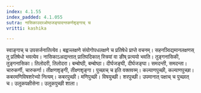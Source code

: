 ```yaml
---
index: 4.1.55
index_padded: 4.1.055
sutra: नासिकाउदरओष्ठजङ्घादन्तकर्णशृङ्गाच् च
vritti: kashika

---
```

स्वाङ्गाच् च उपसर्जनातित्येव। बह्वज्लक्षणे संयोगोपधलक्षणे च प्रतिषेधे प्राप्ते वचनम्। सहनञ्विद्यमानलक्षणस् तु प्रतिषेधो भवत्येव। नासिकाऽअद्यन्तात् प्रातिपदिकात् स्त्रियां वा ङीष् प्रत्ययो भवति। तुङ्गनासिकी, तुङ्गनासिका। तिलोदरी, तिलोदरा। बम्बोष्ठी, बम्बोष्ठा। दीर्घजङ्घी, दीर्घजङ्घा। समदन्ती, समदन्ता। चारुकर्णी, चारुकर्णा। तीक्षणशृङ्गी, तीक्ष्णशृङ्गा। पुच्छाच् च इति वक्तवय्म्। कल्याणपुच्छी, कल्याणपुच्छा। कबरमणिविषशरेभ्यो नित्यम्। कबरपुच्छी। मणिपुच्छी। विषयुच्छी। शरपुच्छी। उपमानात् पक्षाच् च पुच्छात् च। उलूकपक्षीसेना। उलूकपुच्छी शाला।